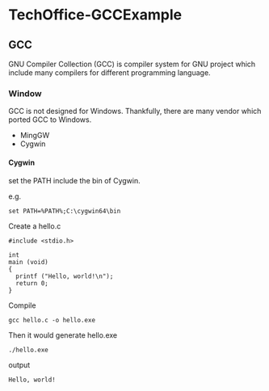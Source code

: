 # TechOffice-GCCExample


## GCC 
GNU Compiler Collection (GCC) is compiler system for GNU project which include many compilers for different programming language. 

### Window 
GCC is not designed for Windows. Thankfully, there are many vendor which ported GCC to Windows.

* MingGW
* Cygwin

#### Cygwin

set the PATH include the bin of Cygwin.

e.g. 
```
set PATH=%PATH%;C:\cygwin64\bin
```

Create a hello.c 
```
#include <stdio.h>

int
main (void)
{
  printf ("Hello, world!\n");
  return 0;
}
```

Compile
```
gcc hello.c -o hello.exe
```

Then it would generate hello.exe

```
./hello.exe
```

output
```
Hello, world!
```